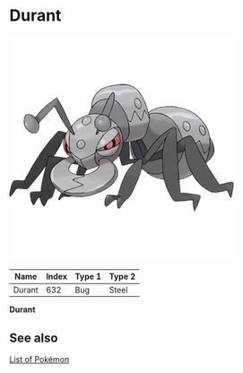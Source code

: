 # Durant


![Durant](images/632.png)

| **Name** | **Index** | **Type 1** | **Type 2** |
|----|----|----|----|
| Durant | 632 | Bug | Steel  |

**Durant** 

## See also

[List of Pokémon](../pokemon.md)
